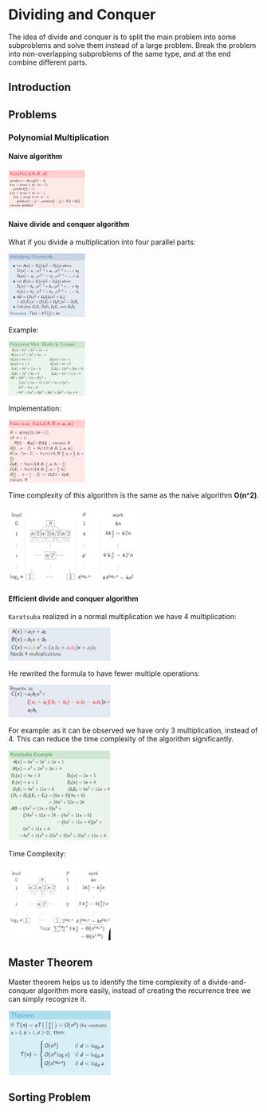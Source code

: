 # Dividing and Conquer

The idea of divide and conquer is to split the main problem into some subproblems and solve them instead of a large problem. Break the problem into non-overlapping subproblems of the same type, and at the end combine different parts.

## Introduction

## Problems

### Polynomial Multiplication

#### Naive algorithm

<img src="assets/polynomial-multiplication-01.png" style="zoom:15%">

#### Naive divide and conquer algorithm

What if you divide a multiplication into four parallel parts:

<img src="assets/polynomial-multiplication-02.png" style="zoom:15%">

Example:

<img src="assets/polynomial-multiplication-03.png" style="zoom:15%">

Implementation:

<img src="assets/polynomial-multiplication-04.png" style="zoom:15%">

Time complexity of this algorithm is the same as the naive algorithm **O(n^2)**.

<img src="assets/polynomial-multiplication-05.png" style="zoom:25%">

#### Efficient divide and conquer algorithm

`Karatsuba` realized in a normal multiplication we have 4 multiplication:

<img src="assets/karatsuba-approach-01.png" style="zoom:20%">

He rewrited the formula to have fewer multiple operations:

<img src="assets/karatsuba-approach-02.png" style="zoom:20%">

For example: as it can be observed we have only 3 multiplication, instead of 4. This can reduce the time complexity of the algorithm significantly.

<img src="assets/karatsuba-approach-03.png" style="zoom:20%">

Time Complexity:

<img src="assets/karatsuba-approach-04.png" style="zoom:20%">

## Master Theorem

Master theorem helps us to identify the time complexity of a divide-and-conquer algorithm more easily, instead of creating the recurrence tree we can simply recognize it.

<img src="assets/master-theorem.png" style="zoom:20%">

## Sorting Problem